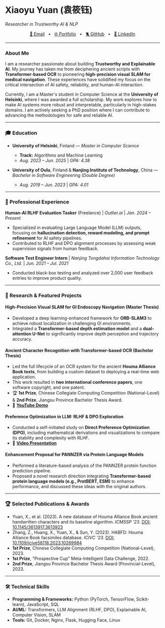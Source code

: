 # Xiaoyu Yuan (袁筱钰)
*Researcher in Trustworthy AI & NLP*

<p align="center">
<a href="mailto:xiaoyuyuan19@gmail.com">📧 Email</a> &nbsp;&nbsp;•&nbsp;&nbsp;
<a href="https://xiaoyuyuan19.github.io/portfolio/">🌐 Portfolio</a> &nbsp;&nbsp;•&nbsp;&nbsp;
<a href="https://github.com/XiaoyuYuan19">🐈 GitHub</a> &nbsp;&nbsp;•&nbsp;&nbsp;
<a href="https://www.linkedin.com/in/xiaoyuyuan19/">🔗 LinkedIn</a>
</p>

---

### About Me

I am a researcher passionate about building **Trustworthy and Explainable AI**. My journey has taken me from deciphering ancient scripts with **Transformer-based OCR** to pioneering **high-precision visual SLAM for medical navigation**. These experiences have solidified my focus on the critical intersection of AI safety, reliability, and human-AI interaction.

Currently, I am a Master's student in Computer Science at the **University of Helsinki**, where I was awarded a full scholarship. My work explores how to make AI systems more robust and interpretable, particularly in high-stakes domains. I am actively seeking a PhD position where I can contribute to advancing the methodologies for safe and reliable AI.

---

### 🎓 Education

* **University of Helsinki**, Finland — *Master in Computer Science*
    * **Track:** Algorithms and Machine Learning
    * *Aug. 2023 – Jun. 2025* | *GPA: 4.38*

* **University of Oulu**, Finland & **Nanjing Institute of Technology**, China — *Bachelor in Software Engineering (Double Degree)*
    * *Aug. 2019 – Jun. 2023* | *GPA: 4.01*

---

### 💼 Professional Experience

**Human-AI RLHF Evaluation Tasker** (Freelance) | *Outlier.ai* | *Jan. 2024 – Present*
* Specialized in evaluating Large Language Model (LLM) outputs, focusing on **hallucination detection, reward modeling, and prompt refinement** for AI safety pipelines.
* Contributed to RLHF and DPO alignment processes by assessing weak supervision signals from human feedback.

**Software Test Engineer Intern** | *Nanjing Tongdahai Information Technology Co., Ltd.* | *Jun. 2021 – Jul. 2021*
* Conducted black-box testing and analyzed over 2,000 user feedback entries to improve product quality.

---

### 🚀 Research & Featured Projects

#### **High-Precision Visual SLAM for GI Endoscopy Navigation** (Master Thesis)
* Developed a deep learning-enhanced framework for **ORB-SLAM3** to achieve robust localization in challenging GI environments.
* Integrated a **Transformer-based depth estimation model** and a **dual-attention U-Net** to significantly improve depth perception and trajectory accuracy.

#### **Ancient Character Recognition with Transformer-based OCR** (Bachelor Thesis)
* Led the full lifecycle of an OCR system for the ancient **Houma Alliance Book texts**, from building a custom dataset to deploying a real-time web application.
* This work resulted in **two international conference papers**, one software copyright, and one patent.
* 🏆 **1st Prize**, Chinese Collegiate Computing Competition (National-Level) & **2nd Prize**, Jiangsu Province Bachelor Thesis Award.
* 🎥 **[YouTube Demo](你的YouTube链接)**

#### **Preference Optimization in LLM: RLHF & DPO Exploration**
* Conducted a self-initiated study on **Direct Preference Optimization (DPO)**, including mathematical derivations and visualizations to compare its stability and complexity with RLHF.
* 🎥 **[Video Presentation](你的DPO视频链接)**

#### **Enhancement Proposal for PANNZER via Protein Language Models**
* Performed a literature-based analysis of the PANNZER protein function prediction pipeline.
* Proposed a novel research direction integrating **Transformer-based protein language models (e.g., ProtBERT, ESM)** to enhance performance, and discussed these ideas with the original authors.

---

### 🏆 Selected Publications & Awards

* Yuan, X., et al. (2023). A new database of Houma Alliance Book ancient handwritten characters and its baseline algorithm. *ICMSSP '23*. [DOI: 10.1145/3613917.3613923](https://doi.org/10.1145/3613917.3613923)
* Zhang, Z., Huang, X., Yuan, X., & Sun, Y. (2023). HABFD: Houma Alliance Book facsimiles database. *ICIVC '23*. [DOI: 10.1109/icive58118.2023.10269984](https://doi.org/10.1109/icive58118.2023.10269984)
* **1st Prize**, Chinese Collegiate Computing Competition (National-Level), 2023.
* **1st Prize**, "Prospective Cup" Meta-Intelligent Data Challenge, 2022.
* **2nd Prize**, Jiangsu Province Bachelor Thesis Award (Provincial-Level), 2023.

---

### 🛠️ Technical Skills

* **Programming & Frameworks:** Python (PyTorch, TensorFlow, Scikit-learn), JavaScript, SQL
* **AI/ML:** Transformers, LLM Alignment (RLHF, DPO), Explainable AI, Computer Vision, SLAM
* **Tools:** Git, Docker, Nginx, Flask, Hugging Face, Linux
